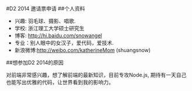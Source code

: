 #D2 2014 邀请票申请
##个人资料

* 兴趣: 羽毛球、摄影、唱歌.
* 学校: 浙江理工大学硕士研究生
* 博客: http://hi.baidu.com/snowangel
* 专业：别人眼中的女汉子，爱代码，爱技术.
* 新浪微博:http://weibo.com/katherineMom (shuangsnow)

##想参加D2 2014的原因

  对前端非常感兴趣，想了解前端的最新知识，目前专攻Node.js, 期待有一天自己也能写出优雅的代码，让世界看到我的影响力。
